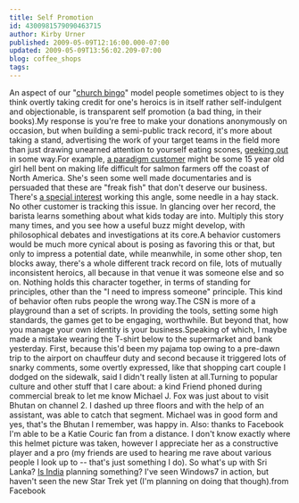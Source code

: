 ```yaml
---
title: Self Promotion
id: 4300981579090463715
author: Kirby Urner
published: 2009-05-09T12:16:00.000-07:00
updated: 2009-05-09T13:56:02.209-07:00
blog: coffee_shops
tags: 
---
```


An aspect of our "[church bingo](http://coffeeshopsnet.blogspot.com/2009/03/csn-circuits.html)" model people sometimes object to is they think overtly taking credit for one's heroics is in itself rather self-indulgent and objectionable, is transparent self promotion (a bad thing, in their books).My response is you're free to make your donations anonymously on occasion, but when building a semi-public track record, it's more about taking a stand, advertising the work of your target teams in the field more than just drawing unearned attention to yourself eating scones, [geeking out](http://mybizmo.blogspot.com/2008/11/geeking-out.html) in some way.For example, [a paradigm customer](http://worldgame.blogspot.com/2008/11/self-schooling.html) might be some 15 year old girl hell bent on making life difficult for salmon farmers off the coast of North America.  She's seen some well made documentaries and is persuaded that these are "freak fish" that don't deserve our business.  There's [a special interest](http://www.norwegian-salmon.com/salmon/extended-en.php?recID=59) working this angle, some needle in a hay stack.  No other customer is tracking this issue.  In glancing over her record, the barista learns something about what kids today are into.  Multiply this story many times, and you see how a useful buzz might develop, with philosophical debates and investigations at its core.A behavior customers would be much more cynical about is posing as favoring this or that, but only to impress a potential date, while meanwhile, in some other shop, ten blocks away, there's a whole different track record on file, lots of mutually inconsistent heroics, all because in that venue it was someone else and so on.  Nothing holds this character together, in terms of standing for principles, other than the "I need to impress someone" principle.  This kind of behavior often rubs people the wrong way.The CSN is more of a playground than a set of scripts.  In providing the tools, setting some high standards, the games get to be engaging, worthwhile.  But beyond that, how you manage your own identity is your business.Speaking of which, I maybe made a mistake wearing the T-shirt below to the supermarket and bank yesterday.  First, because this'd been my pajama top owing to a pre-dawn trip to the airport on chauffeur duty and second because it triggered lots of snarky comments, some overtly expressed, like that shopping cart couple I dodged on the sidewalk, said I didn't really listen at all.[](https://blogger.googleusercontent.com/img/b/R29vZ2xl/AVvXsEhzBwnlqvlSBKPxmyK2SA4r3tYrJ3hk4cj0PyItOEJy1hftURZS7gZslHx8okoVC0XcppevauINHh8E84Yj6RtOogI1sGFay3LNs2iR6eycNjEEoQhO_T72v6fZ73soB2TyfHZEN-7p2Jen/s1600-h/00001.jpg)Turning to popular culture and other stuff that I care about:  a kind Friend phoned during commercial break to let me know Michael J. Fox was just about to visit Bhutan on channel 2.  I dashed up three floors and with the help of an assistant, was able to catch that segment.  Michael was in good form and yes, that's the Bhutan I remember, was happy in.  Also:  thanks to Facebook I'm able to be a Katie Couric fan from a distance.  I don't know exactly where this helmet picture was taken, however I appreciate her as a constructive player and a pro (my friends are used to hearing me rave about various people I look up to -- that's just something I do).  So what's up with Sri Lanka? [ Is India](http://www.hindu.com/2009/05/08/stories/2009050855381200.htm) planning something?  I've seen Windows7 in action, but haven't seen the new Star Trek yet (I'm planning on doing that though).[](https://blogger.googleusercontent.com/img/b/R29vZ2xl/AVvXsEhqeQoWWDaFLh5qjcnkcwCNR5pE5_WsUMSzD_ZvtzUvKwj9D4ay1eqvK8ssCeWy9AmWb_6twDmbYzwYJGnka4_nLukHrf0XLp_Ce4Labg0crHH-c8lN-NyuBIoASxNEBwFqN0oAlEK8Ttkj/s1600-h/bullet_proof.jpg)from Facebook